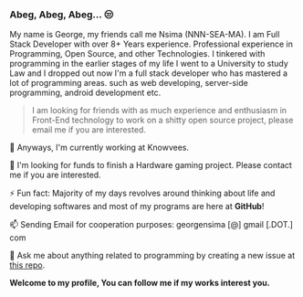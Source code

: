 ### Abeg, Abeg, Abeg... 😒

My name is George, my friends call me Nsima (NNN-SEA-MA). I am Full Stack Developer with over 8+ Years experience. Professional experience in Programming, Open Source, and other Technologies. I tinkered with programming in the earlier stages of my life I went to a University to study Law and I dropped out now I'm a full stack developer who has mastered a lot of programming areas. such as web developing, server-side programming, android development etc.


> I am looking for friends with as much experience and enthusiasm in Front-End technology to work on a shitty open source  project, please email me if you are interested.

 🔭 Anyways, I'm currently working at Knowvees.

 👯 I'm looking for funds to finish a Hardware gaming project. Please contact me if you are interested.

 ⚡ Fun fact: Majority of my days revolves around thinking about life and developing softwares and most of my programs are here at **GitHub**!
  
 📫 Sending Email for cooperation purposes: georgensima [@] gmail [.DOT.] com
 
 💬 Ask me about anything related to programming by creating a new issue at [this repo](https://github.com/Nsima/Nsima/issues/new?assignees=&labels=question&template=custom.md&title=Question%3A+%5BYour-Title%5D).

**Welcome to my profile, You can follow me if my works interest you.**


<!--
You found a secret! Nsima/Nsima is a ✨special ✨ repository that you can use to add a README.md to your GitHub profile. Make sure it’s public and initialize it with a README to get started.

New Nsima/Nsima is now a special repository: its README.md will appear on your profile! Send feedback. 

**Nsima/Nsimax** is a ✨ _special_ ✨ repository because its `README.md` (this file) appears on your GitHub profile.
Here are some ideas to get you started:
- 🔭 I’m currently working on ...
- 🌱 I’m currently learning ...
- 👯 I’m looking to collaborate on ...
- 🤔 I’m looking for help with ...
- 💬 Ask me about ...
- 📫 How to reach me: ...
- 😄 Pronouns: ...
- ⚡ Fun fact: ...
-->
